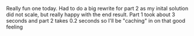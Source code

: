 Really fun one today. Had to do a big rewrite for part 2 as my inital solution did not scale, but really happy with the end result. Part 1 took about 3 seconds and part 2 takes 0.2 seconds so I'll be "caching" in on that good feeling